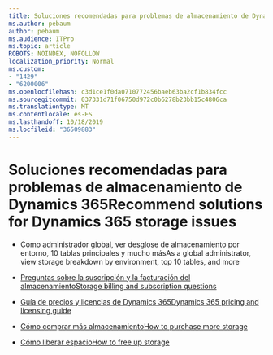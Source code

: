 ```yaml
---
title: Soluciones recomendadas para problemas de almacenamiento de Dynamics 365
ms.author: pebaum
author: pebaum
ms.audience: ITPro
ms.topic: article
ROBOTS: NOINDEX, NOFOLLOW
localization_priority: Normal
ms.custom:
- "1429"
- "6200006"
ms.openlocfilehash: c3d1ce1f0da0710772456baeb63ba2cf1b834fcc
ms.sourcegitcommit: 037331d71f06750d972c0b6278b23bb15c4806ca
ms.translationtype: MT
ms.contentlocale: es-ES
ms.lasthandoff: 10/18/2019
ms.locfileid: "36509883"
---
```

# <a name="recommend-solutions-for-dynamics-365-storage-issues"></a><span data-ttu-id="e6b87-102">Soluciones recomendadas para problemas de almacenamiento de Dynamics 365</span><span class="sxs-lookup"><span data-stu-id="e6b87-102">Recommend solutions for Dynamics 365 storage issues</span></span>

* <span data-ttu-id="e6b87-103">Como administrador global, ver desglose de almacenamiento por entorno, 10 tablas principales y mucho más</span><span class="sxs-lookup"><span data-stu-id="e6b87-103">As a global administrator, view storage breakdown by environment, top 10 tables, and more</span></span>

* [<span data-ttu-id="e6b87-104">Preguntas sobre la suscripción y la facturación del almacenamiento</span><span class="sxs-lookup"><span data-stu-id="e6b87-104">Storage billing and subscription questions</span></span>](https://docs.microsoft.com/dynamics365/customer-engagement/admin/contact-information-microsoft-dynamics-365-online-billing-support)

* [<span data-ttu-id="e6b87-105">Guía de precios y licencias de Dynamics 365</span><span class="sxs-lookup"><span data-stu-id="e6b87-105">Dynamics 365 pricing and licensing guide</span></span>](https://dynamics.microsoft.com/pricing/)

* [<span data-ttu-id="e6b87-106">Cómo comprar más almacenamiento</span><span class="sxs-lookup"><span data-stu-id="e6b87-106">How to purchase more storage</span></span>](https://docs.microsoft.com/dynamics365/customer-engagement/admin/manage-storage#add-storage-to-dynamics-365-online)

* [<span data-ttu-id="e6b87-107">Cómo liberar espacio</span><span class="sxs-lookup"><span data-stu-id="e6b87-107">How to free up storage</span></span>](https://docs.microsoft.com/dynamics365/customer-engagement/admin/free-storage-space)
